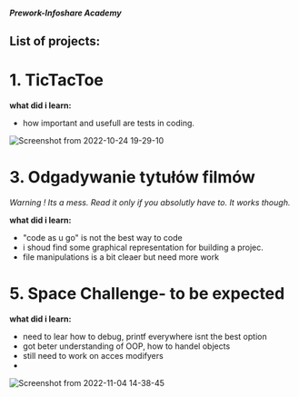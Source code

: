 ##### Prework-Infoshare Academy

## List of projects:


# 1. TicTacToe 
  **what did i learn:**
  - how important and usefull are tests in coding.


  ![Screenshot from 2022-10-24 19-29-10](https://user-images.githubusercontent.com/115525961/197589705-136043b4-a8ef-4a1d-8b8d-a5551518e3af.png)

# 3. Odgadywanie tytułów filmów
*Warning ! Its a mess. Read it only if you absolutly have to. It works though.*

  **what did i learn:**
  - "code as u go" is not the best way to code
  - i shoud find some graphical representation for building a projec. 
  - file manipulations is a bit cleaer but need more work

# 5. Space Challenge- to be expected
 **what did i learn:**
 - need to lear how to debug, printf everywhere isnt the best option
 - got beter understanding of OOP, how to handel objects
 - still need to work on acces modifyers
 - 
![Screenshot from 2022-11-04 14-38-45](https://user-images.githubusercontent.com/115525961/199986239-56f5cec1-57bd-4c16-b2a3-e666c02905c9.png)
